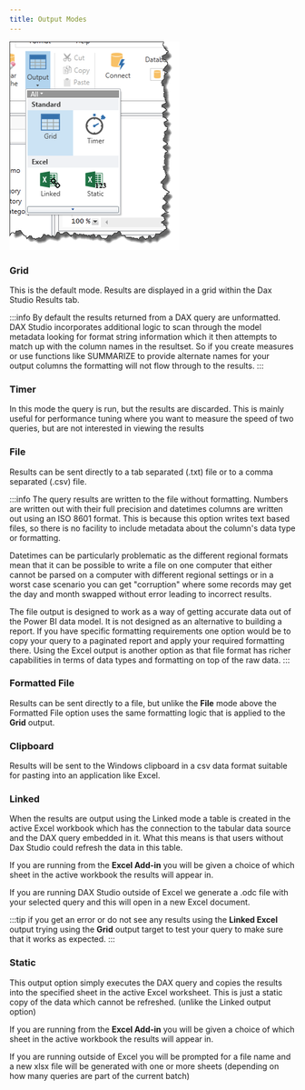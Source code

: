 ```yaml
---
title: Output Modes
---
```


![output modes](output-modes_output_targets.png)

### Grid
This is the default mode. Results are displayed in a grid within the Dax Studio Results tab.

:::info
By default the results returned from a DAX query are unformatted. DAX Studio incorporates additional logic to scan through the model metadata looking for format string information which it then attempts to match up with the column names in the resultset. So if you create measures or use functions like SUMMARIZE to provide alternate names for your output columns the formatting will not flow through to the results.
:::

### Timer
In this mode the query is run, but the results are discarded. This is mainly useful for performance tuning where you want to measure the speed of two queries, but are not interested in viewing the results

### File
Results can be sent directly to a tab separated (.txt) file or to a comma separated (.csv) file.

:::info 
The query results are written to the file without formatting. Numbers are written out with their full precision and datetimes columns are written out using an ISO 8601 format. This is because this option writes text based files, so there is no facility to include metadata about the column's data type or formatting. 

Datetimes can be particularly problematic as the different regional formats mean that it can be possible to write a file on one computer that either cannot be parsed on a computer with different regional settings or in a worst case scenario you can get "corruption" where some records may get the day and month swapped without error leading to incorrect results. 

The file output is designed to work as a way of getting accurate data out of the Power BI data model. It is not designed as an alternative to building a report. If you have specific formatting requirements one option would be to copy your query to a paginated report and apply your required formatting there. Using the Excel output is another option as that file format has richer capabilities in terms of data types and formatting on top of the raw data.
:::

### Formatted File
Results can be sent directly to a file, but unlike the **File** mode above the Formatted File option uses the same formatting logic that is applied to the **Grid** output.

### Clipboard
Results will be sent to the Windows clipboard in a csv data format suitable for pasting into an application like Excel.

### Linked
When the results are output using the Linked mode a table is created in the active Excel workbook which has the connection to the tabular data source and the DAX query embedded in it. What this means is that users without Dax Studio could refresh the data in this table.

If you are running from the **Excel Add-in** you will be given a choice of which sheet in the active workbook the results will appear in.

If you are running DAX Studio outside of Excel we generate a .odc file with your selected query and this will open in a new Excel document.

:::tip
 if you get an error or do not see any results using the **Linked Excel** output trying using the **Grid** output target to test your query to make sure that it works as expected. 
:::

### Static
This output option simply executes the DAX query and copies the results into the specified sheet in the active Excel worksheet. This is just a static copy of the data which cannot be refreshed. (unlike the Linked output option)

If you are running from the **Excel Add-in** you will be given a choice of which sheet in the active workbook the results will appear in.

If you are running outside of Excel you will be prompted for a file name and a new xlsx file will be generated with one or more sheets (depending on how many queries are part of the current batch)